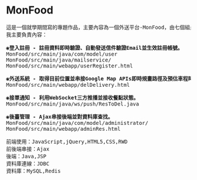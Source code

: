 # MonFood
<pre>
這是一個就學期間寫的專題作品，主要內容為一個外送平台-MonFood，由七個組員共同完成。
我主要負責內容：

<strong>◉登入註冊 - 註冊資料即時驗證、自動發送信件驗證Email並生效註冊帳號。</strong>
MonFood/src/main/java/com/model/user
MonFood/src/main/java/mailservice/
MonFood/src/main/webapp/userRegister.html

<strong>◉外送系統 - 取得目前位置並串接Google Map APIs即時規畫路徑及預估車程時間。</strong>
MonFood/src/main/webapp/delDelivery.html

<strong>◉接單通知 - 利用WebSocket三方推播並接收餐點狀態。</strong>
MonFood/src/main/java/ws/push/ResToDel.java

<strong>◉後臺管理 - Ajax串接後端並對資料庫查找。</strong>
MonFood/src/main/java/com/model/administrator/
MonFood/src/main/webapp/adminRes.html

前端使用：JavaScript,jQuery,HTML5,CSS,RWD
前後端串接：Ajax
後端：Java,JSP
資料庫連線：JDBC
資料庫：MySQL,Redis
</pre>

